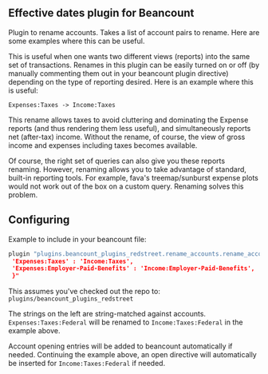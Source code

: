 Effective dates plugin for Beancount
------------------------------------

Plugin to rename accounts. Takes a list of account pairs to rename. Here are some
examples where this can be useful.

This is useful when one wants two different views (reports) into the same set of
transactions. Renames in this plugin can be easily turned on or off (by manually
commenting them out in your beancount plugin directive) depending on the type of
reporting desired. Here is an example where this is useful:

`Expenses:Taxes -> Income:Taxes`

This rename allows taxes to avoid cluttering and dominating the Expense reports (and
thus rendering them less useful), and simultaneously reports net (after-tax) income.
Without the rename, of course, the view of gross income and expenses including taxes
becomes available.

Of course, the right set of queries can also give you these reports renaming. However,
renaming allows you to take advantage of standard, built-in reporting tools. For
example, fava's treemap/sunburst expense plots would not work out of the box on a
custom query. Renaming solves this problem.


Configuring
-----------

Example to include in your beancount file:

```python
plugin "plugins.beancount_plugins_redstreet.rename_accounts.rename_accounts" "{
 'Expenses:Taxes' : 'Income:Taxes',
 'Expenses:Employer-Paid-Benefits' : 'Income:Employer-Paid-Benefits',
 }"
```

This assumes you've checked out the repo to: `plugins/beancount_plugins_redstreet`

The strings on the left are string-matched against accounts. `Expenses:Taxes:Federal`
will be renamed to `Income:Taxes:Federal` in the example above.

Account opening entries will be added to beancount automatically if needed. Continuing
the example above, an open directive will automatically be inserted for
`Income:Taxes:Federal` if needed.
